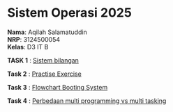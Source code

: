 # Sistem Operasi 2025

**Nama**: Aqilah Salamatuddin  
**NRP**: 3124500054  
**Kelas**: D3 IT B  

**TASK 1** : 
[Sistem bilangan](https://github.com/iniaaqilah/SisOp-2025/blob/main/SisOp-1.md)


**Task 2** :
[Practise Exercise](https://github.com/iniaaqilah/SisOp-2025/blob/main/SisOp-2.md)

**Task 3** : [Flowchart Booting System](https://github.com/iniaaqilah/SisOp-2025/blob/main/SisOs-3.md)

**Task 4** : [Perbedaan multi programming vs multi tasking ](https://github.com/iniaaqilah/SisOp-2025/blob/main/SisOs-4.md)
